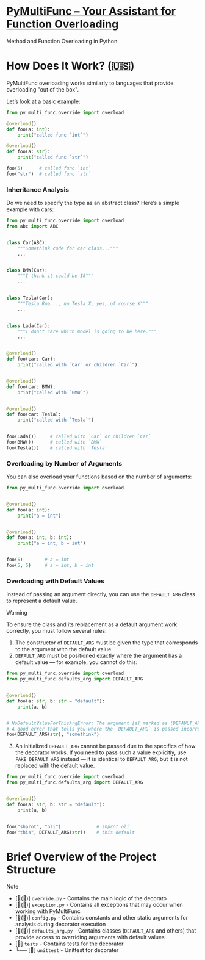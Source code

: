 # [PyMultiFunc – Your Assistant for Function Overloading](https://github.com/Shprotoli/PyMultiFunc)

Method and Function Overloading in Python

# How Does It Work? (🇺🇸)

PyMultiFunc overloading works similarly to languages that provide overloading "out of the box".

Let’s look at a basic example:
```python
from py_multi_func.override import overload

@overload()
def foo(a: int):
    print("called func `int`")

@overload()
def foo(a: str):
    print("called func `str`")

foo(5)      # called func `int`
foo("str")  # called func `str`
```



### Inheritance Analysis

Do we need to specify the type as an abstract class?
Here’s a simple example with cars:
```python
from py_multi_func.override import overload
from abc import ABC


class Car(ABC):
    """Somethink code for car class..."""
    ...


class BMW(Car):
    """I think it could be I8"""
    ...


class Tesla(Car):
    """Tesla Roa..., no Tesla X, yes, of course X"""
    ...


class Lada(Car):
    """I don't care which model is going to be here."""
    ...


@overload()
def foo(car: Car):
    print("called with `Car` or children `Car`")


@overload()
def foo(car: BMW):
    print("called with `BMW`")


@overload()
def foo(car: Tesla):
    print("called with `Tesla`")


foo(Lada())     # called with `Car` or children `Car`
foo(BMW())      # called with `BMW`
foo(Tesla())    # called with `Tesla`
```



### Overloading by Number of Arguments

You can also overload your functions based on the number of arguments:
```python
from py_multi_func.override import overload


@overload()
def foo(a: int):
    print("a = int")


@overload()
def foo(a: int, b: int):
    print("a = int, b = int")


foo(5)        # a = int
foo(5, 5)     # a = int, b = int
```



### Overloading with Default Values

Instead of passing an argument directly, you can use the `DEFAULT_ARG` class to represent a default value.
> [!WARNING]
> To ensure the class and its replacement as a default argument work correctly, you must follow several rules:
> 1. The constructor of `DEFAULT_ARG` must be given the type that corresponds to the argument with the default value.
> 2. `DEFAULT_ARG` must be positioned exactly where the argument has a default value — for example, you cannot do this:
> ```python
> from py_multi_func.override import overload
> from py_multi_func.defaults_arg import DEFAULT_ARG
>
>
> @overload()
> def foo(a: str, b: str = "default"):
>     print(a, b)
>
> 
> # NoDefaultValueForThisArgError: The argument [a] marked as (DEFAULT_ARG) does not have a default value.
> # A good error that tells you where the `DEFAULT_ARG` is passed incorrectly
> foo(DEFAULT_ARG(str), "somethink") 
> ```
> 3. An initialized `DEFAULT_ARG` cannot be passed due to the specifics of how the decorator works.
> If you need to pass such a value explicitly, use `FAKE_DEFAULT_ARG` instead — it is identical to `DEFAULT_ARG`, but it is not replaced with the default value.

```python
from py_multi_func.override import overload
from py_multi_func.defaults_arg import DEFAULT_ARG


@overload()
def foo(a: str, b: str = "default"):
    print(a, b)


foo("shprot", "oli")             # shprot oli
foo("this", DEFAULT_ARG(str))    # this default
```


# Brief Overview of the Project Structure
> [!NOTE]
> - [📄(🐍)] `override.py` - Contains the main logic of the decorato
> - [📄(🐍)] `exception.py` - Contains all exceptions that may occur when working with PyMultiFunc
> - [📄(🐍)] `config.py` - Contains constants and other static arguments for analysis during decorator execution
> - [📄(🐍)] `defaults_arg.py` - Contains classes (`DEFAULT_ARG` and others) that provide access to overriding arguments with default values
> - [📁] `tests` - Contains tests for the decorator
> - └── [📁] `unittest` - Unittest for decorater
